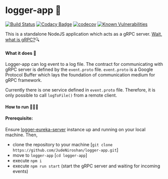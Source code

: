 #  logger-app 📠

[![Build Status](https://img.shields.io/travis/jupyterhub/jupyterhub/master?logo=travis)](https://travis-ci.org/JudeNiroshan/logger-app)
[![Codacy Badge](https://api.codacy.com/project/badge/Grade/836e6501e7954e58b4b4672ea4d0192f)](https://app.codacy.com/manual/JudeNiroshan/logger-app?utm_source=github.com&utm_medium=referral&utm_content=JudeNiroshan/logger-app&utm_campaign=Badge_Grade_Dashboard)
[![codecov](https://codecov.io/gh/JudeNiroshan/logger-app/branch/master/graph/badge.svg)](https://codecov.io/gh/JudeNiroshan/logger-app)
[![Known Vulnerabilities](https://snyk.io/test/github/JudeNiroshan/logger-app/badge.svg?targetFile=package.json)](https://snyk.io/test/github/JudeNiroshan/logger-app?targetFile=package.json)

This is a standalone NodeJS application which acts as a gRPC server. [Wait, what is gRPC?](https://grpc.io/)🔍

#### What it does 🤔

Logger-app can log event to a log file. The contract for communicating with gRPC server is defined by the `event.proto` file. `event.proto` is a Google Protocol Buffer which lays the foundation of communication medium for gRPC framework.

Currently there is one service defined in `event.proto` file. Therefore, it is only possible to call `logToFile()` from a remote client.

#### How to run 🏃🏽‍♂️

#### Prerequisite: 
Ensure [logger-eureka-server](https://github.com/JudeNiroshan/logger-eureka-server) instance up and running on your local machine. Then,

 - clone the repository to your machine [`git clone https://github.com/JudeNiroshan/logger-app.git`]
 - move to `logger-app` [`cd logger-app`]
 - execute `npm i`
 - execute `npm run start` (start the gRPC server and waiting for incoming events)
